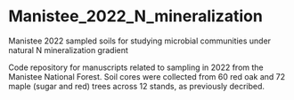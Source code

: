 # Manistee_2022_N_mineralization
Manistee 2022 sampled soils for studying microbial communities under natural N mineralization gradient

Code repository for manuscripts related to sampling in 2022 from the Manistee National Forest. Soil cores were collected from 60 red oak and 72 maple (sugar and red) trees across 12 stands, as previously decribed. 
